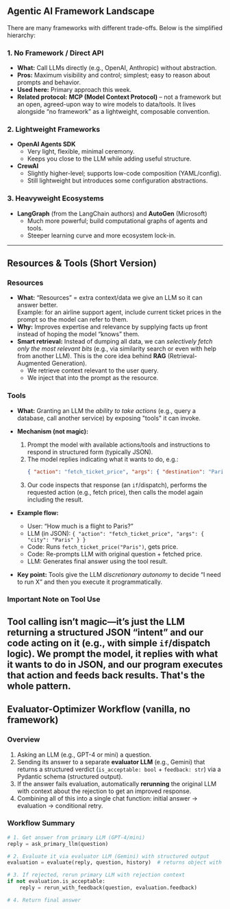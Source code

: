 ## Agentic AI Framework Landscape

There are many frameworks with different trade-offs. Below is the simplified hierarchy:

### 1. No Framework / Direct API
- **What:** Call LLMs directly (e.g., OpenAI, Anthropic) without abstraction.
- **Pros:** Maximum visibility and control; simplest; easy to reason about prompts and behavior.
- **Used here:** Primary approach this week.  
- **Related protocol:** **MCP (Model Context Protocol)** – not a framework but an open, agreed-upon way to wire models to data/tools. It lives alongside “no framework” as a lightweight, composable convention.

### 2. Lightweight Frameworks
- **OpenAI Agents SDK**
  - Very light, flexible, minimal ceremony.
  - Keeps you close to the LLM while adding useful structure.
- **CrewAI**
  - Slightly higher-level; supports low-code composition (YAML/config).
  - Still lightweight but introduces some configuration abstractions.

### 3. Heavyweight Ecosystems
- **LangGraph** (from the LangChain authors) and **AutoGen** (Microsoft)
  - Much more powerful; build computational graphs of agents and tools.
  - Steeper learning curve and more ecosystem lock-in.

---

## Resources & Tools (Short Version)

### Resources
- **What:** “Resources” = extra context/data we give an LLM so it can answer better.  
  Example: for an airline support agent, include current ticket prices in the prompt so the model can refer to them.
- **Why:** Improves expertise and relevance by supplying facts up front instead of hoping the model “knows” them.
- **Smart retrieval:** Instead of dumping all data, we can *selectively fetch only the most relevant bits* (e.g., via similarity search or even with help from another LLM). This is the core idea behind **RAG** (Retrieval-Augmented Generation).
  - We retrieve context relevant to the user query.
  - We inject that into the prompt as the resource.

### Tools
- **What:** Granting an LLM the *ability to take actions* (e.g., query a database, call another service) by exposing "tools" it can invoke.
- **Mechanism (not magic):**
  1. Prompt the model with available actions/tools and instructions to respond in structured form (typically JSON).
  2. The model replies indicating what it wants to do, e.g.:  
     ```json
     { "action": "fetch_ticket_price", "args": { "destination": "Paris" } }
     ```
  3. Our code inspects that response (an `if`/dispatch), performs the requested action (e.g., fetch price), then calls the model again including the result.
- **Example flow:**
  - User: “How much is a flight to Paris?”
  - LLM (in JSON): `{ "action": "fetch_ticket_price", "args": { "city": "Paris" } }`
  - Code: Runs `fetch_ticket_price("Paris")`, gets price.
  - Code: Re-prompts LLM with original question + fetched price.
  - LLM: Generates final answer using the tool result.

- **Key point:** Tools give the LLM *discretionary autonomy* to decide “I need to run X” and then you execute it programmatically.

### Important Note on Tool Use

Tool calling isn’t magic—it’s just the LLM returning a structured JSON “intent” and our code acting on it (e.g., with simple `if`/dispatch logic). We prompt the model, it replies with what it wants to do in JSON, and our program executes that action and feeds back results. That's the whole pattern. 
---

## Evaluator-Optimizer Workflow (vanilla, no framework)

### Overview
1. Asking an LLM (e.g., GPT-4 or mini) a question.
2. Sending its answer to a separate **evaluator LLM** (e.g., Gemini) that returns a structured verdict (`is_acceptable: bool` + `feedback: str`) via a Pydantic schema (structured output).
3. If the answer fails evaluation, automatically **rerunning** the original LLM with context about the rejection to get an improved response.
4. Combining all of this into a single chat function: initial answer → evaluation → conditional retry.

### Workflow Summary
```python
# 1. Get answer from primary LLM (GPT-4/mini)
reply = ask_primary_llm(question)

# 2. Evaluate it via evaluator LLM (Gemini) with structured output
evaluation = evaluate(reply, question, history)  # returns object with is_acceptable & feedback

# 3. If rejected, rerun primary LLM with rejection context
if not evaluation.is_acceptable:
    reply = rerun_with_feedback(question, evaluation.feedback)

# 4. Return final answer




